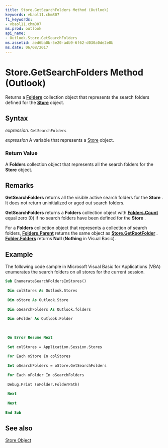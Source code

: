 ```yaml
---
title: Store.GetSearchFolders Method (Outlook)
keywords: vbaol11.chm807
f1_keywords:
- vbaol11.chm807
ms.prod: outlook
api_name:
- Outlook.Store.GetSearchFolders
ms.assetid: aed6ba0b-5e20-adb9-6f62-d030a0de2e0b
ms.date: 06/08/2017
---
```



# Store.GetSearchFolders Method (Outlook)

Returns a  **[Folders](Outlook.Folders.md)** collection object that represents the search folders defined for the **[Store](Outlook.Store.md)** object.


## Syntax

 _expression_. `GetSearchFolders`

 _expression_ A variable that represents a [Store](./Outlook.Store.md) object.


### Return Value

A  **Folders** collection object that represents all the search folders for the **Store** object.


## Remarks

 **GetSearchFolders** returns all the visible active search folders for the **Store** . It does not return uninitialized or aged out search folders.

 **GetSearchFolders** returns a **Folders** collection object with **[Folders.Count](Outlook.Folders.Count.md)** equal zero (0) if no search folders have been defined for the **Store** .

For a  **Folders** collection object that represents a collection of search folders, **[Folders.Parent](Outlook.Folders.Parent.md)** returns the same object as **[Store.GetRootFolder](Outlook.Store.GetRootFolder.md)** . **[Folder.Folders](Outlook.Folder.Folders.md)** returns **Null** (**Nothing** in Visual Basic).


## Example

The following code sample in Microsoft Visual Basic for Applications (VBA) enumerates the search folders on all stores for the current session.


```vb
Sub EnumerateSearchFoldersInStores() 
 
 Dim colStores As Outlook.Stores 
 
 Dim oStore As Outlook.Store 
 
 Dim oSearchFolders As Outlook.folders 
 
 Dim oFolder As Outlook.Folder 
 
 
 
 On Error Resume Next 
 
 Set colStores = Application.Session.Stores 
 
 For Each oStore In colStores 
 
 Set oSearchFolders = oStore.GetSearchFolders 
 
 For Each oFolder In oSearchFolders 
 
 Debug.Print (oFolder.FolderPath) 
 
 Next 
 
 Next 
 
End Sub
```


## See also


[Store Object](Outlook.Store.md)

